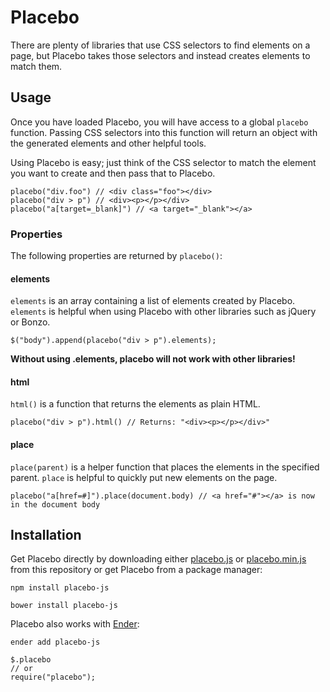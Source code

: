 # Placebo

There are plenty of libraries that use CSS selectors to find elements on a page, but Placebo takes those selectors and instead creates elements to match them.

## Usage
Once you have loaded Placebo, you will have access to a global ``placebo`` function. Passing CSS selectors into this function will return an object with the generated elements and other helpful tools.

Using Placebo is easy; just think of the CSS selector to match the element you want to create and then pass that to Placebo.
```
placebo("div.foo") // <div class="foo"></div>
placebo("div > p") // <div><p></p></div>
placebo("a[target=_blank]") // <a target="_blank"></a>
```

### Properties
The following properties are returned by ``placebo()``:
#### elements
``elements`` is an array containing a list of elements created by Placebo. ``elements`` is helpful when using Placebo with other libraries such as jQuery or Bonzo.

```
$("body").append(placebo("div > p").elements);
```
__Without using .elements, placebo will not work with other libraries!__
#### html
``html()`` is a function that returns the elements as plain HTML.
```
placebo("div > p").html() // Returns: "<div><p></p></div>"
```
#### place
``place(parent)`` is a helper function that places the elements in the specified parent. ``place`` is helpful to quickly put new elements on the page.
```
placebo("a[href=#]").place(document.body) // <a href="#"></a> is now in the document body
```

## Installation
Get Placebo directly by downloading either [placebo.js](https://raw.githubusercontent.com/dmnevius/Placebo/master/placebo.js) or [placebo.min.js](https://raw.githubusercontent.com/dmnevius/Placebo/master/placebo.min.js) from this repository or get Placebo from a package manager:
```
npm install placebo-js
```
```
bower install placebo-js
```
Placebo also works with [Ender](http://enderjs.com/):
```
ender add placebo-js
```
```
$.placebo
// or
require("placebo");
```
